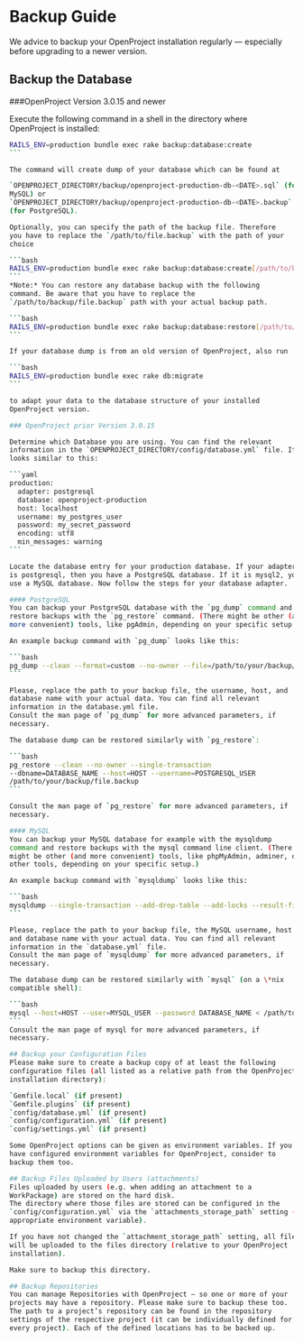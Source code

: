 # Backup Guide

We advice to backup your OpenProject installation regularly — especially
before upgrading to a newer version.

## Backup the Database

###OpenProject Version 3.0.15 and newer

Execute the following command in a shell in the directory where
OpenProject is installed:

````bash
RAILS_ENV=production bundle exec rake backup:database:create
```

The command will create dump of your database which can be found at

`OPENPROJECT_DIRECTORY/backup/openproject-production-db-<DATE>.sql` (for
MySQL) or
`OPENPROJECT_DIRECTORY/backup/openproject-production-db-<DATE>.backup`
(for PostgreSQL).

Optionally, you can specify the path of the backup file. Therefore
you have to replace the `/path/to/file.backup` with the path of your
choice

```bash
RAILS_ENV=production bundle exec rake backup:database:create[/path/to/backup/file.backup]
```
*Note:* You can restore any database backup with the following
command. Be aware that you have to replace the
`/path/to/backup/file.backup` path with your actual backup path.

```bash
RAILS_ENV=production bundle exec rake backup:database:restore[/path/to/backup/file.backup]
```

If your database dump is from an old version of OpenProject, also run

```bash
RAILS_ENV=production bundle exec rake db:migrate
```

to adapt your data to the database structure of your installed
OpenProject version.

### OpenProject prior Version 3.0.15

Determine which Database you are using. You can find the relevant
information in the `OPENPROJECT_DIRECTORY/config/database.yml` file. It
looks similar to this:

```yaml
production:
  adapter: postgresql
  database: openproject-production
  host: localhost
  username: my_postgres_user
  password: my_secret_password
  encoding: utf8
  min_messages: warning
```

Locate the database entry for your production database. If your adapter
is postgresql, then you have a PostgreSQL database. If it is mysql2, you
use a MySQL database. Now follow the steps for your database adapter.

#### PostgreSQL
You can backup your PostgreSQL database with the `pg_dump` command and
restore backups with the `pg_restore` command. (There might be other (and
more convenient) tools, like pgAdmin, depending on your specific setup.)

An example backup command with `pg_dump` looks like this:

```bash
pg_dump --clean --format=custom --no-owner --file=/path/to/your/backup/file.backup --username=POSTGRESQL_USER --host=HOST DATABASE_NAME
```

Please, replace the path to your backup file, the username, host, and
database name with your actual data. You can find all relevant
information in the database.yml file.
Consult the man page of `pg_dump` for more advanced parameters, if
necessary.

The database dump can be restored similarly with `pg_restore`:

```bash
pg_restore --clean --no-owner --single-transaction
--dbname=DATABASE_NAME --host=HOST --username=POSTGRESQL_USER
/path/to/your/backup/file.backup
```

Consult the man page of `pg_restore` for more advanced parameters, if
necessary.

#### MySQL
You can backup your MySQL database for example with the mysqldump
command and restore backups with the mysql command line client. (There
might be other (and more convenient) tools, like phpMyAdmin, adminer, or
other tools, depending on your specific setup.)

An example backup command with `mysqldump` looks like this:

```bash
mysqldump --single-transaction --add-drop-table --add-locks --result-file=/path/to/your/backup/file.sql --host=HOST --user=MYSQL_USER --password DATABASE_NAME
```

Please, replace the path to your backup file, the MySQL username, host
and database name with your actual data. You can find all relevant
information in the `database.yml` file.
Consult the man page of `mysqldump` for more advanced parameters, if
necessary.

The database dump can be restored similarly with `mysql` (on a \*nix
compatible shell):

```bash
mysql --host=HOST --user=MYSQL_USER --password DATABASE_NAME < /path/to/your/backup/file.sql
```
Consult the man page of mysql for more advanced parameters, if
necessary.

## Backup your Configuration Files
Please make sure to create a backup copy of at least the following
configuration files (all listed as a relative path from the OpenProject
installation directory):

`Gemfile.local` (if present)
`Gemfile.plugins` (if present)
`config/database.yml` (if present)
`config/configuration.yml` (if present)
`config/settings.yml` (if present)

Some OpenProject options can be given as environment variables. If you
have configured environment variables for OpenProject, consider to
backup them too.

## Backup Files Uploaded by Users (attachments)
Files uploaded by users (e.g. when adding an attachment to a
WorkPackage) are stored on the hard disk.
The directory where those files are stored can be configured in the
`config/configuration.yml` via the `attachments_storage_path` setting (or an
appropriate environment variable).

If you have not changed the `attachment_storage_path` setting, all files
will be uploaded to the files directory (relative to your OpenProject
installation).

Make sure to backup this directory.

## Backup Repositories
You can manage Repositories with OpenProject — so one or more of your
projects may have a repository. Please make sure to backup these too.
The path to a project’s repository can be found in the repository
settings of the respective project (it can be individually defined for
every project). Each of the defined locations has to be backed up.
